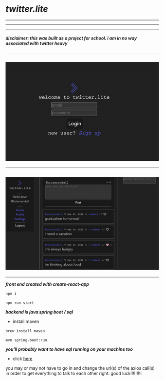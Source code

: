 # _twitter.lite_ #
---
----

---
##### **_disclaimer: this was built as a project for school. i am in no way associated with twitter heavy_** #####

---

![login](readme_img/login.png)
----
----
![home](readme_img/home.png)
----
----

**_front end created with create-react-app_**

```
npm i
```

```
npm run start
```

**_backend is java spring boot / sql_**

- install maven

```
brew install maven
```
```
mvn spring-boot:run
```
**_you'll probably want to have sql running on your machine too_**

- click [here](https://dev.mysql.com/downloads/mysql/) 

you may or may not have to go in and change the url(s) of the axios call(s) in order to get everything to talk to each other right. good luck!!!!!!!!!